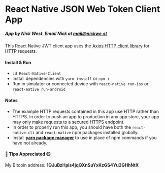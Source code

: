 # React Native JSON Web Token Client App

##### App by Nick West. Email Nick at mail@nickwe.st

This React Native JWT client app uses the [Axios HTTP client library](https://github.com/axios/axios) for HTTP requests.

#### Install & Run

* `cd React-Native-Client`
* Install dependencies with `yarn install` or `npm i`
* Run in simulator or connected device with `react-native run-ios` or `react-native run-android`

#### Notes

* The example HTTP requests contained in this app use HTTP rather than HTTPS. In order to push an app to production in any app store, your app may only make requests to a secured HTTPS endpoint.
* In order to properly run this app, you should have both the `react-native-cli` and `react-native` npm packages installed globally.
* Install [**yarn package manager**](https://yarnpkg.com/lang/en/docs/install/) to use in place of npm commands if you have not already.


#### 🍹 Tips Appreciated 😉
My Bitcoin address: **1QJuBzHpis4jqQXnSuYxKzGS4Yu3GHhNtX**

